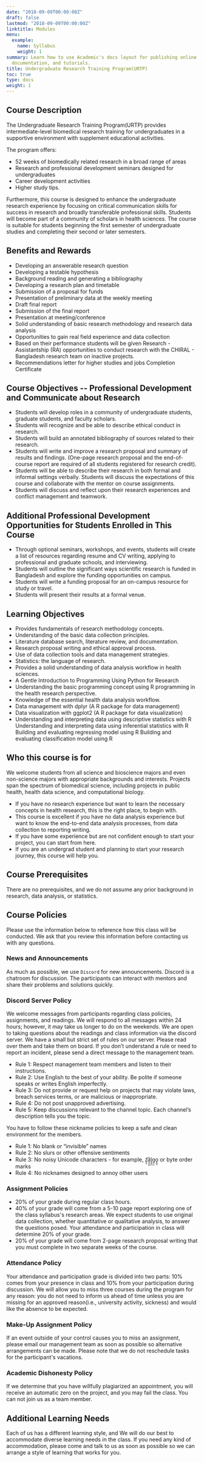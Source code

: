 ```yaml
---
date: "2018-09-09T00:00:00Z"
draft: false
lastmod: "2018-09-09T00:00:00Z"
linktitle: Modules
menu:
  example:
    name: Syllabus
    weight: 1
summary: Learn how to use Academic's docs layout for publishing online courses, software
  documentation, and tutorials.
title: Undergraduate Research Training Program(URTP)
toc: true 
type: docs
weight: 1
---
```



## Course Description
The Undergraduate Research Training Program(URTP) provides intermediate-level biomedical research training for undergraduates in a supportive environment with supplement educational activities.


The program offers: 
- 52 weeks of biomedically related research in a broad range of areas
- Research and professional development seminars designed for undergraduates
- Career development activities
- Higher study tips.

Furthermore, this course is designed to enhance the undergraduate research experience by focusing on critical communication skills for success in research and broadly transferable professional skills. Students will become part of a community of scholars in health sciences. The course is suitable for students beginning the first semester of undergraduate studies and completing their second or later semesters. 



## Benefits and Rewards
- Developing an answerable research question
- Developing a testable hypothesis
- Background reading and generating a bibliography
- Developing a research plan and timetable
- Submission of a proposal for funds
- Presentation of preliminary data at the weekly meeting
- Draft final report
- Submission of the final report
- Presentation at meeting/conference
- Solid understanding of basic research methodology and research data analysis 
- Opportunities to gain real field experience and data collection 
- Based on their performance students will be given Research - Assistantship (RA) opportunities to conduct research with the CHIRAL - Bangladesh research team on inactive projects.
- Recommendations letter for higher studies and jobs 
Completion Certificate


## Course Objectives -- Professional Development and Communicate about Research
- Students will develop roles in a community of undergraduate students, graduate students, and faculty scholars.
- Students will recognize and be able to describe ethical conduct in research.
- Students will build an annotated bibliography of sources related to their research.
- Students will write and improve a research proposal and summary of results and findings. (One-page research proposal and the end-of-course report are required of all students registered for research credit).
- Students will be able to describe their research in both formal and informal settings verbally.
Students will discuss the expectations of this course and collaborate with the mentor on course assignments.
- Students will discuss and reflect upon their research experiences and conflict management and teamwork.


## Additional Professional Development Opportunities for Students Enrolled in This Course

- Through optional seminars, workshops, and events, students will create a list of resources regarding resume and CV writing, applying to professional and graduate schools, and interviewing.
- Students will outline the significant ways scientific research is funded in Bangladesh and explore the funding opportunities on campus.
- Students will write a funding proposal for an on-campus resource for study or travel.
- Students will present their results at a formal venue.


## Learning Objectives
- Provides fundamentals of research methodology concepts.
- Understanding of the basic data collection principles.
- Literature database search, literature review, and documentation.
- Research proposal writing and ethical approval process.
- Use of data collection tools and data management strategies.
- Statistics: the language of research.
- Provides a solid understanding of data analysis workflow in health sciences.
- A Gentle Introduction to Programming Using Python for Research
- Understanding the basic programming concept using R programming in the health research perspective.
- Knowledge of the essential health data analysis workflow.
- Data management with dplyr (A R package for data management)
- Data visualization with ggplot2 (A R package for data visualization)
- Understanding and interpreting data using descriptive statistics with R
Understanding and interpreting data using inferential statistics with R
Building and evaluating regressing model using R
Building and evaluating classification model using R


## Who this course is for
We welcome students from all science and bioscience majors and even non-science majors with appropriate backgrounds and interests. Projects span the spectrum of biomedical science, including projects in public health, health data science, and computational biology.

- If you have no research experience but want to learn the necessary concepts in health research, this is the right place, to begin with.
- This course is excellent if you have no data analysis experience but want to know the end-to-end data analysis processes, from data collection to reporting writing.
- If you have some experience but are not confident enough to start your project, you can start from here.
- If you are an undergrad student and planning to start your research journey, this course will help you.

## Course Prerequisites
There are no prerequisites, and we do not assume any prior background in research, data analysis, or statistics.



## Course Policies
Please use the information below to reference how this class will be conducted. We ask that you review this information before contacting us with any questions.
 
### News and Announcements
As much as possible, we use `Discord` for new announcements. Discord is a chatroom for discussion. The participants can interact with mentors and share their problems and solutions quickly.

### Discord Server Policy
We welcome messages from participants regarding class policies, assignments, and readings. We will respond to all messages within 24 hours; however, it may take us longer to do on the weekends. We are open to taking questions about the readings and class information via the discord server.
We have a small but strict set of rules on our server. Please read over them and take them on board. If you don’t understand a rule or need to report an incident, please send a direct message to the management team.

- Rule 1: Respect management team members and listen to their instructions.
- Rule 2: Use English to the best of your ability. Be polite if someone speaks or writes English imperfectly.
- Rule 3: Do not provide or request help on projects that may violate laws, breach services terms, or are malicious or inappropriate.
- Rule 4: Do not post unapproved advertising.
- Rule 5: Keep discussions relevant to the channel topic. Each channel’s description tells you the topic.


You have to follow these nickname policies to keep a safe and clean environment for the members.

- Rule 1: No blank or “invisible” names
- Rule 2: No slurs or other offensive sentiments
- Rule 3: No noisy Unicode characters - for example, z̯̯͡a̧͎̺l̡͓̫g̹̲o̡̼̘ or byte order marks
- Rule 4: No nicknames designed to annoy other users

### Assignment Policies 
- 20% of your grade during regular class hours.
- 40% of your grade will come from a 5-10 page report exploring one of the class syllabus's research areas. We expect students to use original data collection, whether quantitative or qualitative analysis, to answer the questions posed.
Your attendance and participation in class will determine 20% of your grade.
- 20% of your grade will come from 2-page research proposal writing that you must complete in two separate weeks of the course.

### Attendance Policy
Your attendance and participation grade is divided into two parts: 10% comes from your presence in class and 10% from your participation during discussion. We will allow you to miss three courses during the program for any reason: you do not need to inform us ahead of time unless you are missing for an approved reason(i.e., university activity, sickness) and would like the absence to be expected.

### Make-Up Assignment Policy
If an event outside of your control causes you to miss an assignment, please email our management team as soon as possible so alternative arrangements can be made. Please note that we do not reschedule tasks for the participant's vacations. 
 
### Academic Dishonesty Policy
If we determine that you have willfully plagiarized an appointment, you will receive an automatic zero on the project, and you may fail the class. You can not join us as a team member.


## Additional Learning Needs
Each of us has a different learning style, and We will do our best to accommodate diverse learning needs in the class. If you need any kind of accommodation, please come and talk to us as soon as possible so we can arrange a style of learning that works for you.

